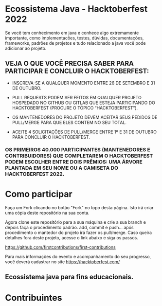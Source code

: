 # Ecossistema Java - Hacktoberfest 2022

Se você tem conhecimento em java e conhece algo extremamente importante, como implementacões,
testes, dúvidas, documentações, frameworks, padrões de projetos e tudo relacionado a java você pode adicionar 
ao projeto.

## VEJA O QUE VOCÊ PRECISA SABER PARA PARTICIPAR E CONCLUIR O HACKTOBERFEST:
- INSCREVA-SE A QUALQUER MOMENTO ENTRE 26 DE SETEMBRO E 31 DE OUTUBRO.

- PULL REQUESTS PODEM SER FEITOS EM QUALQUER PROJETO HOSPEDADO NO GITHUB OU GITLAB QUE ESTEJA PARTICIPANDO DO HACKTOBERFEST (PROCURE O TÓPICO “HACKTOBERFEST”).

- OS MANTENEDORES DO PROJETO DEVEM ACEITAR SEUS PEDIDOS DE PULL/MERGE PARA QUE ELES CONTEM NO SEU TOTAL.

- ACEITE 4 SOLICITAÇÕES DE PULL/MERGE ENTRE 1º E 31 DE OUTUBRO PARA CONCLUIR O HACKTOBERFEST.

### OS PRIMEIROS 40.000 PARTICIPANTES (MANTENEDORES E CONTRIBUIDORES) QUE COMPLETAREM O HACKTOBERFEST PODEM ESCOLHER ENTRE DOIS PRÊMIOS: UMA ÁRVORE PLANTADA EM SEU NOME OU A CAMISETA DO HACKTOBERFEST 2022.


# Como participar

Faça um Fork clicando no botão "Fork" no topo desta página. Isto irá criar uma cópia deste repositório na sua conta.

Agora clone este repositório para a sua máquina e crie a sua branch e depois faça o procedimento padrão. add, commit e push... após procedimento o mantedor do projeto irá fazer os pull/merge. Caso queira detalhes fora deste projeto, acesse o link abaixo e siga os passos.

https://github.com/firstcontributions/first-contributions

Para mais informações do evento e acompanhamento do seu progresso, você deverá cadastrar no site https://hacktoberfest.com/  

## Ecossistema java para fins educacionais.

# Contribuintes

